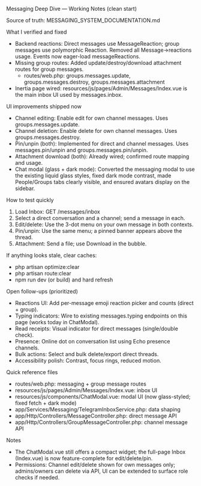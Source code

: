 Messaging Deep Dive — Working Notes (clean start)

Source of truth: MESSAGING_SYSTEM_DOCUMENTATION.md

What I verified and fixed

- Backend reactions: Direct messages use MessageReaction; group messages use polymorphic Reaction. Removed all Message->reactions usage. Events now eager-load messageReactions.
- Missing group routes: Added update/destroy/download attachment routes for group messages.
  - routes/web.php: groups.messages.update, groups.messages.destroy, groups.messages.attachment
- Inertia page wired: resources/js/pages/Admin/Messages/Index.vue is the main inbox UI used by messages.inbox.

UI improvements shipped now

- Channel editing: Enable edit for own channel messages. Uses groups.messages.update.
- Channel deletion: Enable delete for own channel messages. Uses groups.messages.destroy.
- Pin/unpin (both): Implemented for direct and channel messages. Uses messages.pin/unpin and groups.messages.pin/unpin.
- Attachment download (both): Already wired; confirmed route mapping and usage.
- Chat modal (glass + dark mode): Converted the messaging modal to use the existing liquid glass styles, fixed dark mode contrast, made People/Groups tabs clearly visible, and ensured avatars display on the sidebar.

How to test quickly

1) Load Inbox: GET /messages/inbox
2) Select a direct conversation and a channel; send a message in each.
3) Edit/delete: Use the 3-dot menu on your own message in both contexts.
4) Pin/unpin: Use the same menu; a pinned banner appears above the thread.
5) Attachment: Send a file; use Download in the bubble.

If anything looks stale, clear caches:
- php artisan optimize:clear
- php artisan route:clear
- npm run dev (or build) and hard refresh

Open follow-ups (prioritized)

- Reactions UI: Add per-message emoji reaction picker and counts (direct + group).
- Typing indicators: Wire to existing messages.typing endpoints on this page (works today in ChatModal).
- Read receipts: Visual indicator for direct messages (single/double check).
- Presence: Online dot on conversation list using Echo presence channels.
- Bulk actions: Select and bulk delete/export direct threads.
- Accessibility polish: Contrast, focus rings, reduced motion.

Quick reference files

- routes/web.php: messaging + group message routes
- resources/js/pages/Admin/Messages/Index.vue: inbox UI
- resources/js/components/ChatModal.vue: modal UI (now glass-styled; fixed fetch + dark mode)
- app/Services/Messaging/TelegramInboxService.php: data shaping
- app/Http/Controllers/MessageController.php: direct message API
- app/Http/Controllers/GroupMessageController.php: channel message API

Notes

- The ChatModal.vue still offers a compact widget; the full-page Inbox (Index.vue) is now feature-complete for edit/delete/pin.
- Permissions: Channel edit/delete shown for own messages only; admins/owners can delete via API, UI can be extended to surface role checks if needed.

